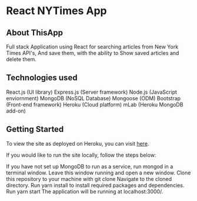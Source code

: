 # React NYTimes App

## About ThisApp
Full stack Application using React for searching articles from New York Times API's, And save them, with the ability to Show saved articles  and delete them.

## Technologies used
React.js (UI library)
Express.js (Server framework)
Node.js (JavaScript enviornment)
MongoDB (NoSQL Database)
Mongoose (ODM)
Bootstrap (Front-end framework)
Heroku (Cloud platform)
mLab (Heroku MongoDB add-on)

## Getting Started
To view the site as deployed on Heroku, you can visit [here](https://sheltered-spire-56080.herokuapp.com/).

If you would like to run the site locally,  follow the steps below:

If you have not set up MongoDB to run as a service, run mongod in a terminal window. Leave this window running and open a new window.
Clone this repository to your machine with git clone 
Navigate to the cloned directory.
Run yarn install to install required packages and dependencies.
Run yarn start
The application will be running at localhost:3000/.








